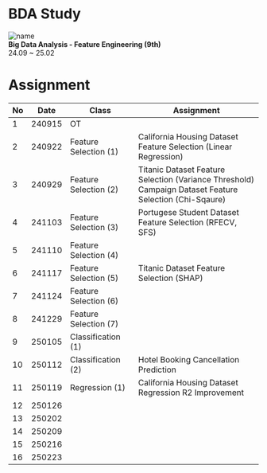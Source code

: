 # BDA Study
![name](https://blogpfthumb-phinf.pstatic.net/MjAyMzEyMTlfMjc3/MDAxNzAyOTE3NTY0Njk3.dJPpKmu3EyUhezp7q_lvhysN2Dk4gBMWiGwjKJcKVrgg.JYNYKVbb5qcgnl7S0KCbIHWmzl2u-C22xIac_h6zl3Qg.JPEG.uniqueuk/BDA_%EB%A1%9C%EA%B3%A0_jpg%ED%8C%8C%EC%9D%BC2_%284%29.jpg/BDA%2B%25EB%25A1%259C%25EA%25B3%25A0%2Bjpg%25ED%258C%258C%25EC%259D%25BC2%2B%25284%2529.jpg?type=w161)
<br/>**Big Data Analysis - Feature Engineering (9th)**
<br/>24.09 ~ 25.02

# Assignment
|**No**|**Date**|**Class**|**Assignment**|
|---|------|----|---|
|1|240915|OT||
|2|240922|Feature Selection (1)|California Housing Dataset Feature Selection (Linear Regression)|
|3|240929|Feature Selection (2)|Titanic Dataset Feature Selection (Variance Threshold) </br> Campaign Dataset Feature Selection (Chi-Sqaure)|
|4|241103|Feature Selection (3)|Portugese Student Dataset Feature Selection (RFECV, SFS)|
|5|241110|Feature Selection (4)||
|6|241117|Feature Selection (5)|Titanic Dataset Feature Selection (SHAP)|
|7|241124|Feature Selection (6)||
|8|241229|Feature Selection (7)||
|9|250105|Classification (1)||
|10|250112|Classification (2)|Hotel Booking Cancellation Prediction |
|11|250119|Regression (1)|California Housing Dataset Regression R2 Improvement|
|12|250126|||
|13|250202|||
|14|250209|||
|15|250216|||
|16|250223|||